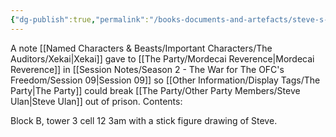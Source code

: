 ```yaml
---
{"dg-publish":true,"permalink":"/books-documents-and-artefacts/steve-s-cell-location/","tags":["Unimportant"],"updated":"2025-06-10T19:00:50.419+01:00"}
---
```


A note [[Named Characters & Beasts/Important Characters/The Auditors/Xekai\|Xekai]] gave to [[The Party/Mordecai Reverence\|Mordecai Reverence]] in  [[Session Notes/Season 2 - The War for The OFC's Freedom/Session 09\|Session 09]] so [[Other Information/Display Tags/The Party\|The Party]] could break [[The Party/Other Party Members/Steve Ulan\|Steve Ulan]] out of prison. Contents:

Block B, tower 3 cell 12 3am with a stick figure drawing of Steve.